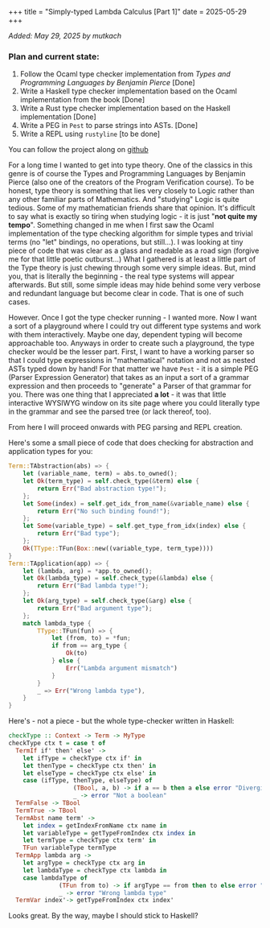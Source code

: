 +++
title = "Simply-typed Lambda Calculus [Part 1]"
date = 2025-05-29
+++

_Added: May 29, 2025 by mutkach_

### Plan and current state:
1. Follow the Ocaml type checker implementation from _Types and Programming Languages by Benjamin Pierce_ [Done]
2. Write a Haskell type checker implementation based on the Ocaml implementation from the book [Done]
3. Write a Rust type checker implementation based on the Haskell implementation [Done]
4. Write a PEG in `Pest` to parse strings into ASTs. [Done]
5. Write a REPL using `rustyline` [to be done]



You can follow the project along on [github](https://github.com/mutkach/types-playground)

For a long time I wanted to get into type theory. One of the classics in this genre is of course the Types and Programming Languages by Benjamin Pierce (also one of the creators of the Program Verification course). To be honest, type theory is something that lies very closely to Logic rather than any other familiar parts of Mathematics. And "studying" Logic is quite tedious. Some of my mathematician friends share that opinion. It's difficult to say what is exactly so tiring when studying logic - it is just "__not quite my tempo__". Something changed in me when I first saw the Ocaml implementation of the type checking algorithm for simple types and trivial terms (no "let" bindings, no operations, but still...). I was looking at tiny piece of code that was clear as a glass and readable as a road sign (forgive me for that little poetic outburst...) What I gathered is at least a little part of the Type theory is just chewing through some very simple ideas. But, mind you, that is literally the beginning - the real type systems will appear afterwards. But still, some simple ideas may hide behind some very verbose and redundant language but become clear in code. That is one of such cases. 

However. Once I got the type checker running - I wanted more. Now I want a sort of a playground where I could try out different type systems and work with them interactively. Maybe one day, dependent typing will become approachable too. Anyways in order to create such a playground, the type checker would be the lesser part. First, I want to have a working parser so that I could type expressions in "mathematical" notation and not as nested ASTs typed down by hand! For that matter we have `Pest` - it is a simple PEG (Parser Expression Generator) that takes as an input a sort of a grammar expression and then proceeds to "generate" a Parser of that grammar for you. There was one thing that I appreciated **a lot** - it was that little interactive WYSIWYG window on its site page where you could literally type in the grammar and see the parsed tree (or lack thereof, too). 

From here I will proceed onwards with PEG parsing and REPL creation.

Here's some a small piece of code that does checking for abstraction and application types for you:

```rust
Term::TAbstraction(abs) => {
    let (variable_name, term) = abs.to_owned();
    let Ok(term_type) = self.check_type(&term) else {
        return Err("Bad abstraction type!");
    };
    let Some(index) = self.get_idx_from_name(&variable_name) else {
        return Err("No such binding found!");
    };
    let Some(variable_type) = self.get_type_from_idx(index) else {
        return Err("Bad type");
    };
    Ok(TType::TFun(Box::new((variable_type, term_type))))
}
Term::TApplication(app) => {
    let (lambda, arg) = *app.to_owned();
    let Ok(lambda_type) = self.check_type(&lambda) else {
        return Err("Bad lambda type!");
    };
    let Ok(arg_type) = self.check_type(&arg) else {
        return Err("Bad argument type");
    };
    match lambda_type {
        TType::TFun(fun) => {
            let (from, to) = *fun;
            if from == arg_type {
                Ok(to)
            } else {
                Err("Lambda argument mismatch")
            }
        }
        _ => Err("Wrong lambda type"),
    }
}
```

Here's - not a piece - but the whole type-checker written in Haskell:

```Haskell
checkType :: Context -> Term -> MyType
checkType ctx t = case t of
  TermIf if' then' else' ->
    let ifType = checkType ctx if' in 
    let thenType = checkType ctx then' in 
    let elseType = checkType ctx else' in 
    case (ifType, thenType, elseType) of
                  (TBool, a, b) -> if a == b then a else error "Diverging arms of IF!"
                  _ -> error "Not a boolean"
  TermFalse -> TBool
  TermTrue -> TBool
  TermAbst name term' -> 
    let index = getIndexFromName ctx name in
    let variableType = getTypeFromIndex ctx index in
    let termType = checkType ctx term' in
    TFun variableType termType
  TermApp lambda arg ->
    let argType = checkType ctx arg in 
    let lambdaType = checkType ctx lambda in 
    case lambdaType of
              (TFun from to) -> if argType == from then to else error "Bad argument"
              _ -> error "Wrong lambda type"
  TermVar index'-> getTypeFromIndex ctx index'
```

Looks great. By the way, maybe I should stick to Haskell?


